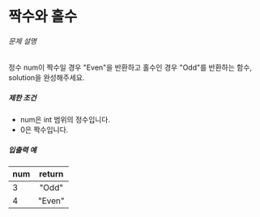 # 짝수와 홀수
<h6 class="guide-section-title">문제 설명</h6>
      <div class="markdown solarized-dark"><p>정수 num이 짝수일 경우 &quot;Even&quot;을 반환하고 홀수인 경우 &quot;Odd&quot;를 반환하는 함수, solution을 완성해주세요.</p>

<h5>제한 조건</h5>

<ul>
<li>num은 int 범위의 정수입니다.</li>
<li>0은 짝수입니다.</li>
</ul>

<h5>입출력 예</h5>
<table class="table">
        <thead><tr>
<th>num</th>
<th style="text-align: center">return</th>
</tr>
</thead>
        <tbody><tr>
<td>3</td>
<td style="text-align: center">&quot;Odd&quot;</td>
</tr>
<tr>
<td>4</td>
<td style="text-align: center">&quot;Even&quot;</td>
</tr>
</tbody>
      </table></div>